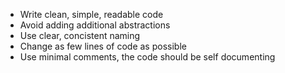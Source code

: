 - Write clean, simple, readable code
- Avoid adding additional abstractions
- Use clear, concistent naming
- Change as few lines of code as possible
- Use minimal comments, the code should be self documenting
